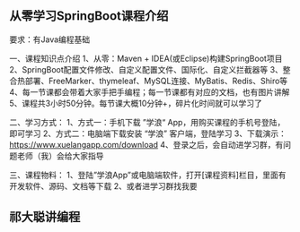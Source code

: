 ## 从零学习SpringBoot课程介绍
要求：有Java编程基础

一、课程知识点介绍
    1、从零：Maven + IDEA(或Eclipse)构建SpringBoot项目
    2、SpringBoot配置文件修改、自定义配置文件、国际化、自定义拦截器等
    3、整合热部署、FreeMarker、thymeleaf、MySQL连接、MyBatis、Redis、Shiro等
    4、每一节课都会带着大家手把手编程；每一节课都有对应的文档，也有图片讲解
    5、课程共3小时50分钟。每节课大概10分钟+，碎片化时间就可以学习了
    
二、学习方式：
    1、方式一：手机下载 ”学浪“ App，用购买课程的手机号登陆，即可学习
    2、方式二：电脑端下载安装 “学浪” 客户端，登陆学习
    3、下载演示：https://www.xuelangapp.com/download
    4、登录之后，会自动进学习群，有问题老师（我）会给大家指导
    
三、课程物料：
    1、登陆”学浪App”或电脑端软件，打开[课程资料]栏目，里面有开发软件、源码、文档等下载
    2、或者进学习群找我要
    
## 祁大聪讲编程

